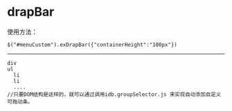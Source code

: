 drapBar
=======
使用方法：

    $("#menuCustom").exDrapBar({"containerHeight":"100px"})
-----------------------------

    div
    ul
      li
      li
      ....
    //只要DOM结构是这样的，就可以通过调用idb.groupSelector.js 来实现自动添加自定义可拖动条。

